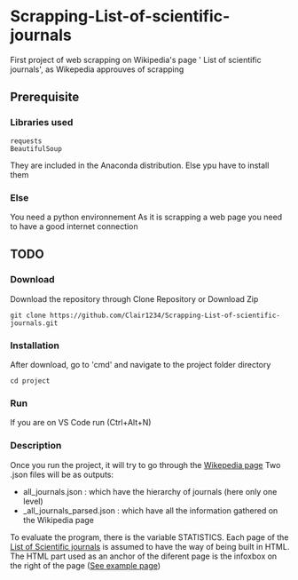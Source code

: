 # Scrapping-List-of-scientific-journals
First project of web scrapping on Wikipedia's page ' List of scientific journals', as Wikepedia approuves of scrapping

## Prerequisite
### Libraries used
    requests  
    BeautifulSoup 
They are included in the Anaconda distribution. Else ypu have to install them

### Else
You need a python environnement 
As it is scrapping a web page you need to have a good internet connection

## TODO
### Download
Download the repository through Clone Repository or Download Zip
```
git clone https://github.com/Clair1234/Scrapping-List-of-scientific-journals.git
```
### Installation
After download, go to 'cmd' and navigate to the project folder directory
```
cd project
```
### Run 
If you are on VS Code run (Ctrl+Alt+N)

### Description
Once you run the project, it will try to go through the [Wikepedia page](https://en.wikipedia.org/wiki/List_of_scientific_journals) 
Two .json files will be as outputs:
* all_journals.json : which have the hierarchy of journals (here only one level)
* _all_journals_parsed.json : which have all the information gathered on the Wikipedia page

To evaluate the program, there is the variable STATISTICS.
Each page of the [List of Scientific journals](https://en.wikipedia.org/wiki/List_of_scientific_journals) is assumed to have the way of being built in HTML.
The HTML part used as an anchor of the diferent page is the infoxbox on the right of the page ([See example page](https://en.wikipedia.org/wiki/The_Astronomical_Journal))
